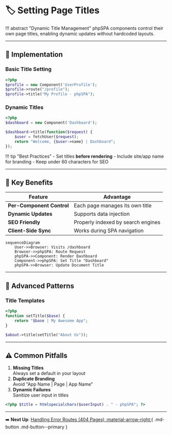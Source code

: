# 🏷️ Setting Page Titles

!!! abstract "Dynamic Title Management"
    phpSPA components control their own page titles, enabling dynamic updates without hardcoded layouts.

---

## 🔧 Implementation

### Basic Title Setting

```php title="Static title example"
<?php
$profile = new Component('UserProfile');
$profile->route("/profile");
$profile->title("My Profile - phpSPA");
```

### Dynamic Titles

```php title="Data-driven titles"
<?php
$dashboard = new Component('Dashboard');

$dashboard->title(function($request) {
    $user = fetchUser($request);
    return "Welcome, {$user->name} | Dashboard";
});
```

!!! tip "Best Practices"
    - Set titles **before rendering**
    - Include site/app name for branding
    - Keep under 60 characters for SEO

---

## 🌟 Key Benefits

| Feature                   | Advantage                          |
| ------------------------- | ---------------------------------- |
| **Per-Component Control** | Each page manages its own title    |
| **Dynamic Updates**       | Supports data injection            |
| **SEO Friendly**          | Properly indexed by search engines |
| **Client-Side Sync**      | Works during SPA navigation        |

```mermaid
sequenceDiagram
    User->>Browser: Visits /dashboard
    Browser->>phpSPA: Route Request
    phpSPA->>Component: Render Dashboard
    Component->>phpSPA: Set Title "Dashboard"
    phpSPA->>Browser: Update Document Title
```

---

## 🚀 Advanced Patterns

### Title Templates

```php title="Consistent formatting"
<?php
function setTitle($base) {
    return "$base | My Awesome App";
}

$about->title(setTitle("About Us"));
```

---

## ⚠️ Common Pitfalls

1. **Missing Titles**  
   Always set a default in your layout
2. **Duplicate Branding**  
   Avoid "App Name | Page | App Name"
3. **Dynamic Failures**  
   Sanitize user input in titles

```php title="Safe dynamic example"
<?php $title = htmlspecialchars($userInput) . " - phpSPA"; ?>
```

---

➡️ **Next Up**: [Handling Error Routes (404 Pages) :material-arrow-right:](./14-handling-error-routes.md){ .md-button .md-button--primary }
